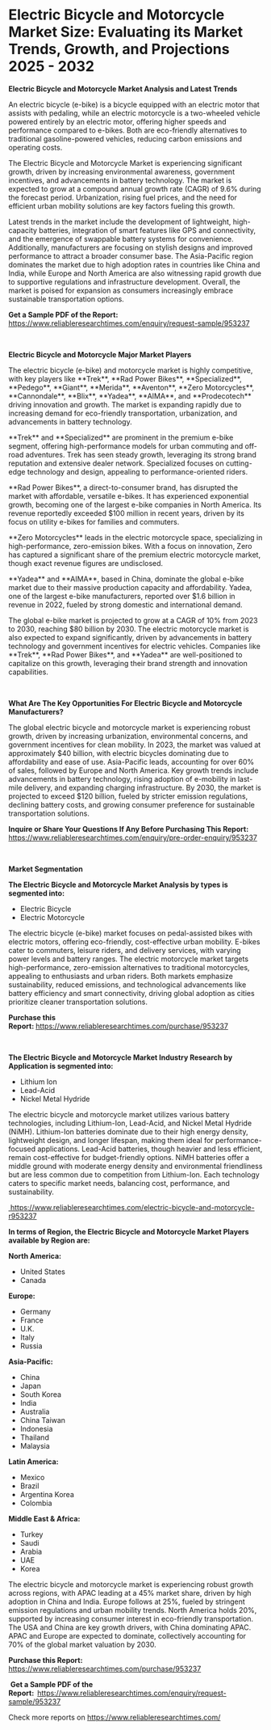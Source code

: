 <p><h1>Electric Bicycle and Motorcycle Market Size: Evaluating its Market Trends, Growth, and Projections 2025 - 2032</h1></p><p><strong>Electric Bicycle and Motorcycle Market Analysis and Latest Trends</strong></p>
<p><p>An electric bicycle (e-bike) is a bicycle equipped with an electric motor that assists with pedaling, while an electric motorcycle is a two-wheeled vehicle powered entirely by an electric motor, offering higher speeds and performance compared to e-bikes. Both are eco-friendly alternatives to traditional gasoline-powered vehicles, reducing carbon emissions and operating costs.</p><p>The Electric Bicycle and Motorcycle Market is experiencing significant growth, driven by increasing environmental awareness, government incentives, and advancements in battery technology. The market is expected to grow at a compound annual growth rate (CAGR) of 9.6% during the forecast period. Urbanization, rising fuel prices, and the need for efficient urban mobility solutions are key factors fueling this growth.</p><p>Latest trends in the market include the development of lightweight, high-capacity batteries, integration of smart features like GPS and connectivity, and the emergence of swappable battery systems for convenience. Additionally, manufacturers are focusing on stylish designs and improved performance to attract a broader consumer base. The Asia-Pacific region dominates the market due to high adoption rates in countries like China and India, while Europe and North America are also witnessing rapid growth due to supportive regulations and infrastructure development. Overall, the market is poised for expansion as consumers increasingly embrace sustainable transportation options.</p></p>
<p><strong>Get a Sample PDF of the Report:&nbsp;</strong> <a href="https://www.reliableresearchtimes.com/enquiry/request-sample/953237?utm_campaign=1940&utm_medium=2&utm_source=Github&utm_content=ia&utm_term=23012025&utm_id=electric-bicycle-and-motorcycle">https://www.reliableresearchtimes.com/enquiry/request-sample/953237</a></p>
<p>&nbsp;</p>
<p><strong>Electric Bicycle and Motorcycle Major Market Players</strong></p>
<p><p>The electric bicycle (e-bike) and motorcycle market is highly competitive, with key players like **Trek**, **Rad Power Bikes**, **Specialized**, **Pedego**, **Giant**, **Merida**, **Aventon**, **Zero Motorcycles**, **Cannondale**, **Blix**, **Yadea**, **AIMA**, and **Prodecotech** driving innovation and growth. The market is expanding rapidly due to increasing demand for eco-friendly transportation, urbanization, and advancements in battery technology.</p><p>**Trek** and **Specialized** are prominent in the premium e-bike segment, offering high-performance models for urban commuting and off-road adventures. Trek has seen steady growth, leveraging its strong brand reputation and extensive dealer network. Specialized focuses on cutting-edge technology and design, appealing to performance-oriented riders.</p><p>**Rad Power Bikes**, a direct-to-consumer brand, has disrupted the market with affordable, versatile e-bikes. It has experienced exponential growth, becoming one of the largest e-bike companies in North America. Its revenue reportedly exceeded $100 million in recent years, driven by its focus on utility e-bikes for families and commuters.</p><p>**Zero Motorcycles** leads in the electric motorcycle space, specializing in high-performance, zero-emission bikes. With a focus on innovation, Zero has captured a significant share of the premium electric motorcycle market, though exact revenue figures are undisclosed.</p><p>**Yadea** and **AIMA**, based in China, dominate the global e-bike market due to their massive production capacity and affordability. Yadea, one of the largest e-bike manufacturers, reported over $1.6 billion in revenue in 2022, fueled by strong domestic and international demand.</p><p>The global e-bike market is projected to grow at a CAGR of 10% from 2023 to 2030, reaching $80 billion by 2030. The electric motorcycle market is also expected to expand significantly, driven by advancements in battery technology and government incentives for electric vehicles. Companies like **Trek**, **Rad Power Bikes**, and **Yadea** are well-positioned to capitalize on this growth, leveraging their brand strength and innovation capabilities.</p></p>
<p>&nbsp;</p>
<p><strong>What Are The Key Opportunities For Electric Bicycle and Motorcycle Manufacturers?</strong></p>
<p><p>The global electric bicycle and motorcycle market is experiencing robust growth, driven by increasing urbanization, environmental concerns, and government incentives for clean mobility. In 2023, the market was valued at approximately $40 billion, with electric bicycles dominating due to affordability and ease of use. Asia-Pacific leads, accounting for over 60% of sales, followed by Europe and North America. Key growth trends include advancements in battery technology, rising adoption of e-mobility in last-mile delivery, and expanding charging infrastructure. By 2030, the market is projected to exceed $120 billion, fueled by stricter emission regulations, declining battery costs, and growing consumer preference for sustainable transportation solutions.</p></p>
<p><strong>Inquire or Share Your Questions If Any Before Purchasing This Report:</strong> <a href="https://www.reliableresearchtimes.com/enquiry/pre-order-enquiry/953237?utm_campaign=1940&utm_medium=2&utm_source=Github&utm_content=ia&utm_term=23012025&utm_id=electric-bicycle-and-motorcycle">https://www.reliableresearchtimes.com/enquiry/pre-order-enquiry/953237</a></p>
<p>&nbsp;</p>
<p><strong>Market Segmentation</strong></p>
<p><strong>The Electric Bicycle and Motorcycle Market Analysis by types is segmented into:</strong></p>
<p><ul><li>Electric Bicycle</li><li>Electric Motorcycle</li></ul></p>
<p><p>The electric bicycle (e-bike) market focuses on pedal-assisted bikes with electric motors, offering eco-friendly, cost-effective urban mobility. E-bikes cater to commuters, leisure riders, and delivery services, with varying power levels and battery ranges. The electric motorcycle market targets high-performance, zero-emission alternatives to traditional motorcycles, appealing to enthusiasts and urban riders. Both markets emphasize sustainability, reduced emissions, and technological advancements like battery efficiency and smart connectivity, driving global adoption as cities prioritize cleaner transportation solutions.</p></p>
<p><strong>Purchase this Report:&nbsp;</strong><a href="https://www.reliableresearchtimes.com/purchase/953237?utm_campaign=1940&utm_medium=2&utm_source=Github&utm_content=ia&utm_term=23012025&utm_id=electric-bicycle-and-motorcycle">https://www.reliableresearchtimes.com/purchase/953237</a></p>
<p>&nbsp;</p>
<p><strong>The Electric Bicycle and Motorcycle Market Industry Research by Application is segmented into:</strong></p>
<p><ul><li>Lithium Ion</li><li>Lead-Acid</li><li>Nickel Metal Hydride</li></ul></p>
<p><p>The electric bicycle and motorcycle market utilizes various battery technologies, including Lithium-Ion, Lead-Acid, and Nickel Metal Hydride (NiMH). Lithium-Ion batteries dominate due to their high energy density, lightweight design, and longer lifespan, making them ideal for performance-focused applications. Lead-Acid batteries, though heavier and less efficient, remain cost-effective for budget-friendly options. NiMH batteries offer a middle ground with moderate energy density and environmental friendliness but are less common due to competition from Lithium-Ion. Each technology caters to specific market needs, balancing cost, performance, and sustainability.</p></p>
<p><a href="https://www.reliableresearchtimes.com/electric-bicycle-and-motorcycle-r953237?utm_campaign=1940&utm_medium=2&utm_source=Github&utm_content=ia&utm_term=23012025&utm_id=electric-bicycle-and-motorcycle">&nbsp;https://www.reliableresearchtimes.com/electric-bicycle-and-motorcycle-r953237</a></p>
<p><strong>In terms of Region, the Electric Bicycle and Motorcycle Market Players available by Region are:</strong></p>
<p>
    <p> <strong> North America: </strong>
        <ul>
            <li>United States</li>
            <li>Canada</li>
        </ul>
        </p> 
    <p> <strong> Europe: </strong>
        <ul>
            <li>Germany</li>
            <li>France</li>
            <li>U.K.</li>
            <li>Italy</li>
            <li>Russia</li>
        </ul>
        </p> 
    <p> <strong> Asia-Pacific: </strong>
        <ul>
            <li>China</li>
            <li>Japan</li>
            <li>South Korea</li>
            <li>India</li>
            <li>Australia</li>
            <li>China Taiwan</li>
            <li>Indonesia</li>
            <li>Thailand</li>
            <li>Malaysia</li>
        </ul>
        </p> 
    <p> <strong> Latin America: </strong>
        <ul>
            <li>Mexico</li>
            <li>Brazil</li>
            <li>Argentina Korea</li>
            <li>Colombia</li>
        </ul>
        </p> 
    <p> <strong> Middle East & Africa: </strong>
        <ul>
            <li>Turkey</li>
            <li>Saudi</li>
            <li>Arabia</li>
            <li>UAE</li>
            <li>Korea</li>
        </ul>
    </p>
    </p>
<p><p>The electric bicycle and motorcycle market is experiencing robust growth across regions, with APAC leading at a 45% market share, driven by high adoption in China and India. Europe follows at 25%, fueled by stringent emission regulations and urban mobility trends. North America holds 20%, supported by increasing consumer interest in eco-friendly transportation. The USA and China are key growth drivers, with China dominating APAC. APAC and Europe are expected to dominate, collectively accounting for 70% of the global market valuation by 2030.</p></p>
<p><strong>Purchase this Report: </strong><a href="https://www.reliableresearchtimes.com/purchase/953237?utm_campaign=1940&utm_medium=2&utm_source=Github&utm_content=ia&utm_term=23012025&utm_id=electric-bicycle-and-motorcycle">https://www.reliableresearchtimes.com/purchase/953237</a></p>
<p>&nbsp;<strong>Get a Sample PDF of the Report:&nbsp;&nbsp;</strong><a href="https://www.reliableresearchtimes.com/enquiry/request-sample/953237?utm_campaign=1940&utm_medium=2&utm_source=Github&utm_content=ia&utm_term=23012025&utm_id=electric-bicycle-and-motorcycle">https://www.reliableresearchtimes.com/enquiry/request-sample/953237</a></p>
<p><strong></strong></p>
<p>Check more reports on <a href="https://www.reliableresearchtimes.com/?utm_campaign=1940&utm_medium=2&utm_source=Github&utm_content=ia&utm_term=23012025&utm_id=electric-bicycle-and-motorcycle">https://www.reliableresearchtimes.com/</a></p>